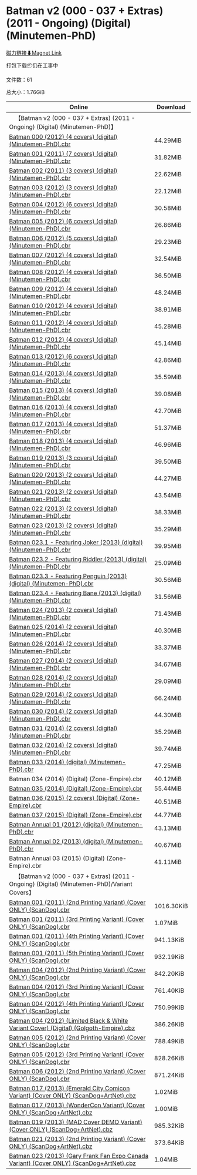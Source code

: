 # Batman v2 (000 - 037 + Extras) (2011 - Ongoing) (Digital) (Minutemen-PhD)

[磁力链接⬇Magnet Link](magnet:?xt=urn:btih:dcbb407244061589b98be14ed679ef52e77afca4&dn=Batman%20v2%20%28000%20-%20037%20%2B%20Extras%29%20%282011%20-%20Ongoing%29%20%28Digital%29%20%28Minutemen-PhD%29)

打包下载📦仍在工事中

文件数：61

总大小：1.76GiB

Online | Download
--- | ---
&emsp;【Batman v2 (000 - 037 + Extras) (2011 - Ongoing) (Digital) (Minutemen-PhD)】 | 
[Batman 000 (2012) (4 covers) (digital) (Minutemen-PhD).cbr](https://github.com/alicewish/markdown/blob/master/comic/Batman-000-2012-4-covers-digital-Minutemen-PhD-cbr.md) | 44.29MiB
[Batman 001 (2011) (7 covers) (digital) (Minutemen-PhD).cbr](https://github.com/alicewish/markdown/blob/master/comic/Batman-001-2011-7-covers-digital-Minutemen-PhD-cbr.md) | 31.82MiB
[Batman 002 (2011) (3 covers) (digital) (Minutemen-PhD).cbr](https://github.com/alicewish/markdown/blob/master/comic/Batman-002-2011-3-covers-digital-Minutemen-PhD-cbr.md) | 22.62MiB
[Batman 003 (2012) (3 covers) (digital) (Minutemen-PhD).cbr](https://github.com/alicewish/markdown/blob/master/comic/Batman-003-2012-3-covers-digital-Minutemen-PhD-cbr.md) | 22.12MiB
[Batman 004 (2012) (6 covers) (digital) (Minutemen-PhD).cbr](https://github.com/alicewish/markdown/blob/master/comic/Batman-004-2012-6-covers-digital-Minutemen-PhD-cbr.md) | 30.58MiB
[Batman 005 (2012) (6 covers) (digital) (Minutemen-PhD).cbr](https://github.com/alicewish/markdown/blob/master/comic/Batman-005-2012-6-covers-digital-Minutemen-PhD-cbr.md) | 26.86MiB
[Batman 006 (2012) (5 covers) (digital) (Minutemen-PhD).cbr](https://github.com/alicewish/markdown/blob/master/comic/Batman-006-2012-5-covers-digital-Minutemen-PhD-cbr.md) | 29.23MiB
[Batman 007 (2012) (4 covers) (digital) (Minutemen-PhD).cbr](https://github.com/alicewish/markdown/blob/master/comic/Batman-007-2012-4-covers-digital-Minutemen-PhD-cbr.md) | 32.54MiB
[Batman 008 (2012) (4 covers) (digital) (Minutemen-PhD).cbr](https://github.com/alicewish/markdown/blob/master/comic/Batman-008-2012-4-covers-digital-Minutemen-PhD-cbr.md) | 36.50MiB
[Batman 009 (2012) (4 covers) (digital) (Minutemen-PhD).cbr](https://github.com/alicewish/markdown/blob/master/comic/Batman-009-2012-4-covers-digital-Minutemen-PhD-cbr.md) | 48.24MiB
[Batman 010 (2012) (4 covers) (digital) (Minutemen-PhD).cbr](https://github.com/alicewish/markdown/blob/master/comic/Batman-010-2012-4-covers-digital-Minutemen-PhD-cbr.md) | 38.91MiB
[Batman 011 (2012) (4 covers) (digital) (Minutemen-PhD).cbr](https://github.com/alicewish/markdown/blob/master/comic/Batman-011-2012-4-covers-digital-Minutemen-PhD-cbr.md) | 45.28MiB
[Batman 012 (2012) (4 covers) (digital) (Minutemen-PhD).cbr](https://github.com/alicewish/markdown/blob/master/comic/Batman-012-2012-4-covers-digital-Minutemen-PhD-cbr.md) | 45.14MiB
[Batman 013 (2012) (6 covers) (digital) (Minutemen-PhD).cbr](https://github.com/alicewish/markdown/blob/master/comic/Batman-013-2012-6-covers-digital-Minutemen-PhD-cbr.md) | 42.86MiB
[Batman 014 (2013) (4 covers) (digital) (Minutemen-PhD).cbr](https://github.com/alicewish/markdown/blob/master/comic/Batman-014-2013-4-covers-digital-Minutemen-PhD-cbr.md) | 35.59MiB
[Batman 015 (2013) (4 covers) (digital) (Minutemen-PhD).cbr](https://github.com/alicewish/markdown/blob/master/comic/Batman-015-2013-4-covers-digital-Minutemen-PhD-cbr.md) | 39.08MiB
[Batman 016 (2013) (4 covers) (digital) (Minutemen-PhD).cbr](https://github.com/alicewish/markdown/blob/master/comic/Batman-016-2013-4-covers-digital-Minutemen-PhD-cbr.md) | 42.70MiB
[Batman 017 (2013) (4 covers) (digital) (Minutemen-PhD).cbr](https://github.com/alicewish/markdown/blob/master/comic/Batman-017-2013-4-covers-digital-Minutemen-PhD-cbr.md) | 51.37MiB
[Batman 018 (2013) (4 covers) (digital) (Minutemen-PhD).cbr](https://github.com/alicewish/markdown/blob/master/comic/Batman-018-2013-4-covers-digital-Minutemen-PhD-cbr.md) | 46.96MiB
[Batman 019 (2013) (3 covers) (digital) (Minutemen-PhD).cbr](https://github.com/alicewish/markdown/blob/master/comic/Batman-019-2013-3-covers-digital-Minutemen-PhD-cbr.md) | 39.50MiB
[Batman 020 (2013) (2 covers) (digital) (Minutemen-PhD).cbr](https://github.com/alicewish/markdown/blob/master/comic/Batman-020-2013-2-covers-digital-Minutemen-PhD-cbr.md) | 44.27MiB
[Batman 021 (2013) (2 covers) (digital) (Minutemen-PhD).cbr](https://github.com/alicewish/markdown/blob/master/comic/Batman-021-2013-2-covers-digital-Minutemen-PhD-cbr.md) | 43.54MiB
[Batman 022 (2013) (2 covers) (digital) (Minutemen-PhD).cbr](https://github.com/alicewish/markdown/blob/master/comic/Batman-022-2013-2-covers-digital-Minutemen-PhD-cbr.md) | 38.33MiB
[Batman 023 (2013) (2 covers) (digital) (Minutemen-PhD).cbr](https://github.com/alicewish/markdown/blob/master/comic/Batman-023-2013-2-covers-digital-Minutemen-PhD-cbr.md) | 35.29MiB
[Batman 023.1 - Featuring Joker (2013) (digital) (Minutemen-PhD).cbr](https://github.com/alicewish/markdown/blob/master/comic/Batman-023-1-Featuring-Joker-2013-digital-Minutemen-PhD-cbr.md) | 39.95MiB
[Batman 023.2 - Featuring Riddler (2013) (digital) (Minutemen-PhD).cbr](https://github.com/alicewish/markdown/blob/master/comic/Batman-023-2-Featuring-Riddler-2013-digital-Minutemen-PhD-cbr.md) | 25.09MiB
[Batman 023.3 - Featuring Penguin (2013) (digital) (Minutemen-PhD).cbr](https://github.com/alicewish/markdown/blob/master/comic/Batman-023-3-Featuring-Penguin-2013-digital-Minutemen-PhD-cbr.md) | 30.56MiB
[Batman 023.4 - Featuring Bane (2013) (digital) (Minutemen-PhD).cbr](https://github.com/alicewish/markdown/blob/master/comic/Batman-023-4-Featuring-Bane-2013-digital-Minutemen-PhD-cbr.md) | 31.56MiB
[Batman 024 (2013) (2 covers) (digital) (Minutemen-PhD).cbr](https://github.com/alicewish/markdown/blob/master/comic/Batman-024-2013-2-covers-digital-Minutemen-PhD-cbr.md) | 71.43MiB
[Batman 025 (2014) (2 covers) (digital) (Minutemen-PhD).cbr](https://github.com/alicewish/markdown/blob/master/comic/Batman-025-2014-2-covers-digital-Minutemen-PhD-cbr.md) | 40.30MiB
[Batman 026 (2014) (2 covers) (digital) (Minutemen-PhD).cbr](https://github.com/alicewish/markdown/blob/master/comic/Batman-026-2014-2-covers-digital-Minutemen-PhD-cbr.md) | 33.37MiB
[Batman 027 (2014) (2 covers) (digital) (Minutemen-PhD).cbr](https://github.com/alicewish/markdown/blob/master/comic/Batman-027-2014-2-covers-digital-Minutemen-PhD-cbr.md) | 34.67MiB
[Batman 028 (2014) (2 covers) (digital) (Minutemen-PhD).cbr](https://github.com/alicewish/markdown/blob/master/comic/Batman-028-2014-2-covers-digital-Minutemen-PhD-cbr.md) | 29.09MiB
[Batman 029 (2014) (2 covers) (digital) (Minutemen-PhD).cbr](https://github.com/alicewish/markdown/blob/master/comic/Batman-029-2014-2-covers-digital-Minutemen-PhD-cbr.md) | 66.24MiB
[Batman 030 (2014) (2 covers) (digital) (Minutemen-PhD).cbr](https://github.com/alicewish/markdown/blob/master/comic/Batman-030-2014-2-covers-digital-Minutemen-PhD-cbr.md) | 44.30MiB
[Batman 031 (2014) (2 covers) (digital) (Minutemen-PhD).cbr](https://github.com/alicewish/markdown/blob/master/comic/Batman-031-2014-2-covers-digital-Minutemen-PhD-cbr.md) | 35.29MiB
[Batman 032 (2014) (2 covers) (digital) (Minutemen-PhD).cbr](https://github.com/alicewish/markdown/blob/master/comic/Batman-032-2014-2-covers-digital-Minutemen-PhD-cbr.md) | 39.74MiB
[Batman 033 (2014) (digital) (Minutemen-PhD).cbr](https://github.com/alicewish/markdown/blob/master/comic/Batman-033-2014-digital-Minutemen-PhD-cbr.md) | 47.25MiB
Batman 034 (2014) (Digital) (Zone-Empire).cbr | 40.12MiB
[Batman 035 (2014) (Digital) (Zone-Empire).cbr](https://github.com/alicewish/markdown/blob/master/comic/Batman-035-2014-Digital-Zone-Empire-cbr.md) | 55.44MiB
[Batman 036 (2015) (2 covers) (Digital) (Zone-Empire).cbr](https://github.com/alicewish/markdown/blob/master/comic/Batman-036-2015-2-covers-Digital-Zone-Empire-cbr.md) | 40.51MiB
[Batman 037 (2015) (Digital) (Zone-Empire).cbr](https://github.com/alicewish/markdown/blob/master/comic/Batman-037-2015-Digital-Zone-Empire-cbr.md) | 44.77MiB
[Batman Annual 01 (2012) (digital) (Minutemen-PhD).cbr](https://github.com/alicewish/markdown/blob/master/comic/Batman-Annual-01-2012-digital-Minutemen-PhD-cbr.md) | 43.13MiB
[Batman Annual 02 (2013) (digital) (Minutemen-PhD).cbr](https://github.com/alicewish/markdown/blob/master/comic/Batman-Annual-02-2013-digital-Minutemen-PhD-cbr.md) | 40.67MiB
Batman Annual 03 (2015) (Digital) (Zone-Empire).cbr | 41.11MiB
&emsp;【Batman v2 (000 - 037 + Extras) (2011 - Ongoing) (Digital) (Minutemen-PhD)/Variant Covers】 | 
[Batman 001 (2011) (2nd Printing Variant) (Cover ONLY) (ScanDog).cbr](https://github.com/alicewish/markdown/blob/master/comic/Batman-001-2011-2nd-Printing-Variant-Cover-ONLY-ScanDog-cbr.md) | 1016.30KiB
[Batman 001 (2011) (3rd Printing Variant) (Cover ONLY) (ScanDog).cbr](https://github.com/alicewish/markdown/blob/master/comic/Batman-001-2011-3rd-Printing-Variant-Cover-ONLY-ScanDog-cbr.md) | 1.07MiB
[Batman 001 (2011) (4th Printing Variant) (Cover ONLY) (ScanDog).cbr](https://github.com/alicewish/markdown/blob/master/comic/Batman-001-2011-4th-Printing-Variant-Cover-ONLY-ScanDog-cbr.md) | 941.13KiB
[Batman 001 (2011) (5th Printing Variant) (Cover ONLY) (ScanDog).cbr](https://github.com/alicewish/markdown/blob/master/comic/Batman-001-2011-5th-Printing-Variant-Cover-ONLY-ScanDog-cbr.md) | 932.19KiB
[Batman 004 (2012) (2nd Printing Variant) (Cover ONLY) (ScanDog).cbr](https://github.com/alicewish/markdown/blob/master/comic/Batman-004-2012-2nd-Printing-Variant-Cover-ONLY-ScanDog-cbr.md) | 842.20KiB
[Batman 004 (2012) (3rd Printing Variant) (Cover ONLY) (ScanDog).cbr](https://github.com/alicewish/markdown/blob/master/comic/Batman-004-2012-3rd-Printing-Variant-Cover-ONLY-ScanDog-cbr.md) | 761.40KiB
[Batman 004 (2012) (4th Printing Variant) (Cover ONLY) (ScanDog).cbr](https://github.com/alicewish/markdown/blob/master/comic/Batman-004-2012-4th-Printing-Variant-Cover-ONLY-ScanDog-cbr.md) | 750.99KiB
[Batman 004 (2012) (Limited Black & White Variant Cover) (Digital) (Golgoth-Empire).cbz](https://github.com/alicewish/markdown/blob/master/comic/Batman-004-2012-Limited-Black-White-Variant-Cover-Digital-Golgoth-Empire-cbz.md) | 386.26KiB
[Batman 005 (2012) (2nd Printing Variant) (Cover ONLY) (ScanDog).cbr](https://github.com/alicewish/markdown/blob/master/comic/Batman-005-2012-2nd-Printing-Variant-Cover-ONLY-ScanDog-cbr.md) | 788.49KiB
[Batman 005 (2012) (3rd Printing Variant) (Cover ONLY) (ScanDog).cbr](https://github.com/alicewish/markdown/blob/master/comic/Batman-005-2012-3rd-Printing-Variant-Cover-ONLY-ScanDog-cbr.md) | 828.26KiB
[Batman 006 (2012) (2nd Printing Variant) (Cover ONLY) (ScanDog).cbr](https://github.com/alicewish/markdown/blob/master/comic/Batman-006-2012-2nd-Printing-Variant-Cover-ONLY-ScanDog-cbr.md) | 871.24KiB
[Batman 017 (2013) (Emerald City Comicon Variant) (Cover ONLY) (ScanDog+ArtNet).cbz](https://github.com/alicewish/markdown/blob/master/comic/Batman-017-2013-Emerald-City-Comicon-Variant-Cover-ONLY-ScanDog-ArtNet-cbz.md) | 1.02MiB
[Batman 017 (2013) (WonderCon Variant) (Cover ONLY) (ScanDog+ArtNet).cbz](https://github.com/alicewish/markdown/blob/master/comic/Batman-017-2013-WonderCon-Variant-Cover-ONLY-ScanDog-ArtNet-cbz.md) | 1.00MiB
[Batman 019 (2013) (MAD Cover DEMO Variant) (Cover ONLY) (ScanDog+ArtNet).cbz](https://github.com/alicewish/markdown/blob/master/comic/Batman-019-2013-MAD-Cover-DEMO-Variant-Cover-ONLY-ScanDog-ArtNet-cbz.md) | 985.32KiB
[Batman 021 (2013) (2nd Printing Variant) (Cover ONLY) (ScanDog+ArtNet).cbz](https://github.com/alicewish/markdown/blob/master/comic/Batman-021-2013-2nd-Printing-Variant-Cover-ONLY-ScanDog-ArtNet-cbz.md) | 373.64KiB
[Batman 023 (2013) (Gary Frank Fan Expo Canada Variant) (Cover ONLY) (ScanDog+ArtNet).cbz](https://github.com/alicewish/markdown/blob/master/comic/Batman-023-2013-Gary-Frank-Fan-Expo-Canada-Variant-Cover-ONLY-ScanDog-ArtNet-cbz.md) | 1.04MiB